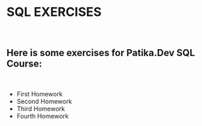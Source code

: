 # SQL EXERCISES
<br>

## Here is some exercises for Patika.Dev SQL Course:

<br>

- First Homework
- Second Homework
- Third Homework
- Fourth Homework
